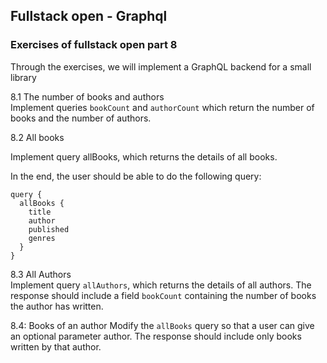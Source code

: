 ## Fullstack open - Graphql

### Exercises of fullstack open part 8

Through the exercises, we will implement a GraphQL backend for a small library

8.1 The number of books and authors  
Implement queries `bookCount` and `authorCount` which return the number of books and the number of authors.

8.2 All books

Implement query allBooks, which returns the details of all books.

In the end, the user should be able to do the following query:

```
query {
  allBooks {
    title
    author
    published
    genres
  }
}

```

8.3 All Authors  
Implement query `allAuthors`, which returns the details of all authors. The response should include a field `bookCount` containing the number of books the author has written.

8.4: Books of an author
Modify the `allBooks` query so that a user can give an optional parameter author. The response should include only books written by that author.
